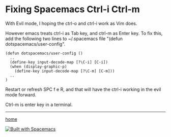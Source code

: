 # Fixing Spacemacs Ctrl-i Ctrl-m

With Evil mode, I hoping the ctrl-o and ctrl-i work as Vim does.

However emacs treats ctrl-i as Tab key, and ctrl-m as Enter key.
To fix this, add the following two lines to ~/.spacemacs file "(defun dotspacemacs/user-config".

```.spacemacs
(defun dotspacemacs/user-config ()
  ..
  (define-key input-decode-map [?\C-i] [C-i])
  (when (display-graphic-p)
    (define-key input-decode-map [?\C-m] [C-m]))
  ..
)
```

Restart or refresh SPC f e R, and that will have the ctrl-i working in the evil mode forward.

Ctrl-m is enter key in a terminal.

----------------
[home](../README.md)

[![Built with Spacemacs](https://cdn.rawgit.com/syl20bnr/spacemacs/442d025779da2f62fc86c2082703697714db6514/assets/spacemacs-badge.svg)](http://spacemacs.org)
